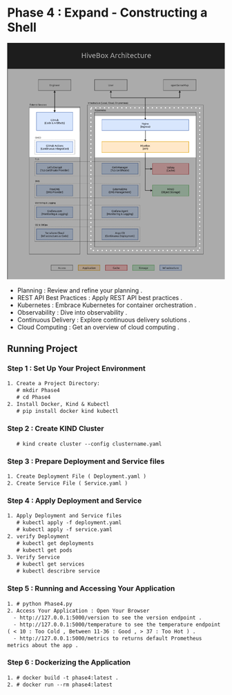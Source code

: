 # Phase 4 : Expand - Constructing a Shell

![Project Logo](https://github.com/JemyYousef/HiveBox-Scalable-RESTful-API-for-Beekeepers/blob/main/assets/Phase4.png)

- Planning : Review and refine your planning .
- REST API Best Practices : Apply REST API best practices .
- Kubernetes : Embrace Kubernetes for container orchestration .
- Observability : Dive into observability .
- Continuous Delivery : Explore continuous delivery solutions .
- Cloud Computing : Get an overview of cloud computing .

## Running Project 

### Step 1 : Set Up Your Project Environment
    1. Create a Project Directory:
       # mkdir Phase4
       # cd Phase4  
    2. Install Docker, Kind & Kubectl
       # pip install docker kind kubectl
### Step 2 : Create KIND Cluster
       # kind create cluster --config clustername.yaml

### Step 3 : Prepare Deployment and Service files
    1. Create Deployment File ( Deployment.yaml )
    2. Create Service File ( Service.yaml )

### Step 4 : Apply Deployment and Service
    1. Apply Deployment and Service files
       # kubectl apply -f deployment.yaml
       # kubectl apply -f service.yaml
    2. verify Deployment
       # kubectl get deployments
       # kubectl get pods
    3. Verify Service
       # kubectl get services
       # kubectl describre service 

### Step 5 : Running and Accessing Your Application
    1. # python Phase4.py
    2. Access Your Application : Open Your Browser
      - http://127.0.0.1:5000/version to see the version endpoint .
      - http://127.0.0.1:5000/temperature to see the temperature endpoint ( < 10 : Too Cold , Between 11-36 : Good , > 37 : Too Hot ) .
      - http://127.0.0.1:5000/metrics to returns default Prometheus metrics about the app .

### Step 6 : Dockerizing the Application
    1. # docker build -t phase4:latest .
    2. # docker run --rm phase4:latest